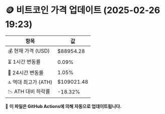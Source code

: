 # 🪙 비트코인 가격 업데이트 (2025-02-26 19:23)

| 항목                | 값 |
|--------------------|----------------|
| 💰 현재 가격 (USD) | $88954.28 |
| ⏳ 1시간 변동률    | 0.09% |
| 📆 24시간 변동률   | 1.05% |
| 🔝 역대 최고가 (ATH) | $109021.48 |
| 📉 ATH 대비 하락률 | -18.32% |

🔄 **이 파일은 GitHub Actions에 의해 자동으로 업데이트됩니다.**
